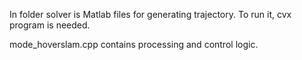 In folder solver is Matlab files for generating trajectory.
To run it, cvx program is needed.

mode_hoverslam.cpp contains processing and control logic.
